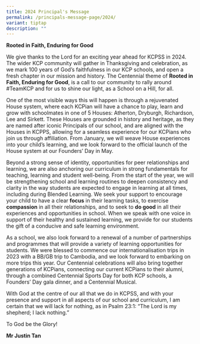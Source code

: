```yaml
---
title: 2024 Principal's Message
permalink: /principals-message-page/2024/
variant: tiptap
description: ""
---
```

<p><strong>Rooted in Faith, Enduring for Good</strong></p><p>We give thanks to the Lord for an exciting year ahead for KCPSS in 2024. The wider KCP community will gather in Thanksgiving and celebration, as we mark 100 years of God’s faithfulness in our KCP schools, and open a fresh chapter in our mission and history. The Centennial theme of <strong>Rooted in Faith, Enduring for Good</strong>, is a call to our community to rally around #TeamKCP and for us to shine our light, as a School on a Hill, for all.</p><p></p><p>One of the most visible ways this will happen is through a rejuvenated House system, where each KCPian will have a chance to play, learn and grow with schoolmates in one of 5 Houses: Atherton, Dryburgh, Richardson, Lee and Sirkett. These Houses are grounded in history and heritage, as they are named after iconic Principals of our school, and are aligned with the Houses in KCPPS, allowing for a seamless experience for our KCPians who join us through affiliation. From January, we will weave House experiences into your child’s learning, and we look forward to the official launch of the House system at our Founders’ Day in May.</p><p></p><p>Beyond a strong sense of identity, opportunities for peer relationships and learning, we are also anchoring our curriculum in strong fundamentals for teaching, learning and student well-being. From the start of the year, we will be strengthening school and learning routines to deepen consistency and clarity in the way students are expected to engage in learning at all times, including during Blended Learning. We seek your support to encourage your child to have a clear <strong>focus</strong> in their learning tasks, to exercise <strong>compassion</strong> in all their relationships, and to seek to <strong>do good</strong> in all their experiences and opportunities in school. When we speak with one voice in support of their healthy and sustained learning, we provide for our students the gift of a conducive and safe learning environment.</p><p></p><p>As a school, we also look forward to a renewal of a number of partnerships and programmes that will provide a variety of learning opportunities for students. We were blessed to commence our internationalisation trips in 2023 with a BB/GB trip to Cambodia, and we look forward to embarking on more trips this year. Our Centennial celebrations will also bring together generations of KCPians, connecting our current KCPians to their alumni, through a combined Centennial Sports Day for both KCP schools, a Founders’ Day gala dinner, and a Centennial Musical.</p><p></p><p>With God at the centre of our all that we do in KCPSS, and with your presence and support in all aspects of our school and curriculum, I am certain that we will lack for nothing, as in Psalm 23:1: “The Lord is my shepherd; I lack nothing.”</p><p>To God be the Glory!</p><p><strong>Mr Justin Tan</strong></p><p></p>